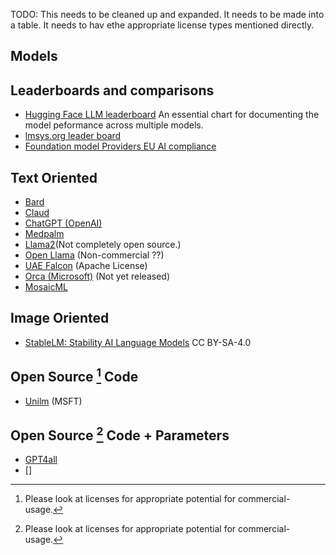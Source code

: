 TODO: 
This needs to be cleaned up and expanded. It needs to be made into a table. It needs to hav ethe appropriate license types mentioned directly.

## Models


## Leaderboards and comparisons

- [Hugging Face LLM leaderboard](https://huggingface.co/spaces/HuggingFaceH4/open_llm_leaderboard) An essential chart for documenting the model peformance across multiple models.
- [lmsys.org leader board](https://lmsys.org/blog/2023-06-22-leaderboard/)
- [Foundation model Providers EU AI compliance](https://crfm.stanford.edu/2023/06/15/eu-ai-act.html)


## Text Oriented
* [Bard](https://bard.google.com/)
* [Claud]()
* [ChatGPT (OpenAI)](https://openai.com/blog/chatgpt)
* [Medpalm](https://arxiv.org/abs/2212.13138)
* [Llama2](https://ai.meta.com/llama/)(Not completely open source.)
* [Open Llama](https://github.com/openlm-research/open_llama) (Non-commercial ??)
* [UAE Falcon](https://www.tii.ae/news/uaes-falcon-40b-now-royalty-free) (Apache License)
* [Orca (Microsoft)](https://arxiv.org/pdf/2306.02707.pdf) (Not yet released)
* [MosaicML](https://www.mosaicml.com/blog/long-context-mpt-7b-8k)


## Image Oriented

- [StableLM: Stability AI Language Models](https://github.com/stability-AI/stableLM/)  CC BY-SA-4.0

## Open Source [^n1] Code

- [Unilm](https://github.com/microsoft/unilm) (MSFT)

## Open Source [^n1] Code + Parameters

- [GPT4all](https://gpt4all.io/index.html)
- []


[^n1]: Please look at licenses for appropriate potential for commercial-usage. 
